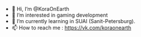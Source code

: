 - 👋 Hi, I’m @KoraOnEarth
- 👀 I’m interested in gaming development
- 🌱 I’m currently learning in SUAI (Sanit-Petersburg).
- 📫 How to reach me : https://vk.com/koraonearth

